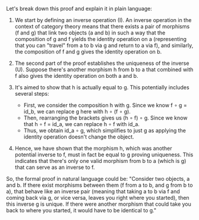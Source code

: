 Let's break down this proof and explain it in plain language:

1. We start by defining an inverse operation (I). An inverse operation in the context of category theory means that there exists a pair of morphisms (f and g) that link two objects (a and b) in such a way that the composition of g and f yields the identity operation on a (representing that you can "travel" from a to b via g and return to a via f), and similarly, the composition of f and g gives the identity operation on b. 

2. The second part of the proof establishes the uniqueness of the inverse (U). Suppose there's another morphism h from b to a that combined with f also gives the identity operation on both a and b. 

3. It's aimed to show that h is actually equal to g. This potentially includes several steps:
    - First, we consider the composition h with g. Since we know f ∘ g = id_b, we can replace g here with h ∘ (f ∘ g).
    - Then, rearranging the brackets gives us (h ∘ f) ∘ g. Since we know that h ∘ f = id_a, we can replace h ∘ f with id_a.
    - Thus, we obtain id_a ∘ g, which simplifies to just g as applying the identity operation doesn't change the object. 

4. Hence, we have shown that the morphism h, which was another potential inverse to f, must in fact be equal to g proving uniqueness. This indicates that there's only one valid morphism from b to a (which is g) that can serve as an inverse to f. 

So, the formal proof in natural language could be: "Consider two objects, a and b. If there exist morphisms between them (f from a to b, and g from b to a), that behave like an inverse pair (meaning that taking a to b via f and coming back via g, or vice versa, leaves you right where you started), then this inverse g is unique. If there were another morphism that could take you back to where you started, it would have to be identical to g."